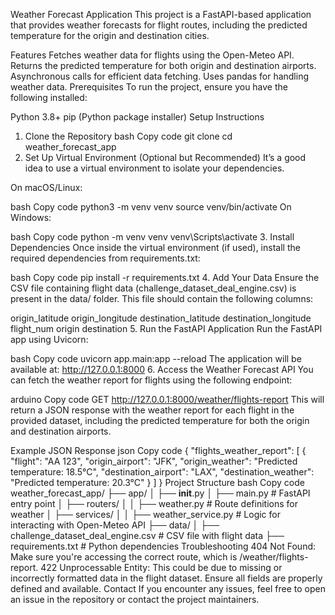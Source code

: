 Weather Forecast Application
This project is a FastAPI-based application that provides weather forecasts for flight routes, including the predicted temperature for the origin and destination cities.

Features
Fetches weather data for flights using the Open-Meteo API.
Returns the predicted temperature for both origin and destination airports.
Asynchronous calls for efficient data fetching.
Uses pandas for handling weather data.
Prerequisites
To run the project, ensure you have the following installed:

Python 3.8+
pip (Python package installer)
Setup Instructions
1. Clone the Repository
bash
Copy code
git clone <repository-url>
cd weather_forecast_app
2. Set Up Virtual Environment (Optional but Recommended)
It’s a good idea to use a virtual environment to isolate your dependencies.

On macOS/Linux:

bash
Copy code
python3 -m venv venv
source venv/bin/activate
On Windows:

bash
Copy code
python -m venv venv
venv\Scripts\activate
3. Install Dependencies
Once inside the virtual environment (if used), install the required dependencies from requirements.txt:

bash
Copy code
pip install -r requirements.txt
4. Add Your Data
Ensure the CSV file containing flight data (challenge_dataset_deal_engine.csv) is present in the data/ folder. This file should contain the following columns:

origin_latitude
origin_longitude
destination_latitude
destination_longitude
flight_num
origin
destination
5. Run the FastAPI Application
Run the FastAPI app using Uvicorn:

bash
Copy code
uvicorn app.main:app --reload
The application will be available at: http://127.0.0.1:8000
6. Access the Weather Forecast API
You can fetch the weather report for flights using the following endpoint:

arduino
Copy code
GET http://127.0.0.1:8000/weather/flights-report
This will return a JSON response with the weather report for each flight in the provided dataset, including the predicted temperature for both the origin and destination airports.

Example JSON Response
json
Copy code
{
  "flights_weather_report": [
    {
      "flight": "AA 123",
      "origin_airport": "JFK",
      "origin_weather": "Predicted temperature: 18.5°C",
      "destination_airport": "LAX",
      "destination_weather": "Predicted temperature: 20.3°C"
    }
  ]
}
Project Structure
bash
Copy code
weather_forecast_app/
├── app/
│   ├── __init__.py
│   ├── main.py              # FastAPI entry point
│   ├── routers/
│   │   ├── weather.py        # Route definitions for weather
│   ├── services/
│   │   ├── weather_service.py  # Logic for interacting with Open-Meteo API
├── data/
│   ├── challenge_dataset_deal_engine.csv  # CSV file with flight data
├── requirements.txt         # Python dependencies
Troubleshooting
404 Not Found: Make sure you're accessing the correct route, which is /weather/flights-report.
422 Unprocessable Entity: This could be due to missing or incorrectly formatted data in the flight dataset. Ensure all fields are properly defined and available.
Contact
If you encounter any issues, feel free to open an issue in the repository or contact the project maintainers.

